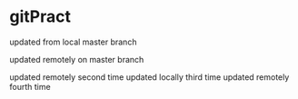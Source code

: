 # gitPract


updated from local master branch

updated remotely on master branch

updated remotely second time
updated locally third time
updated remotely fourth time


